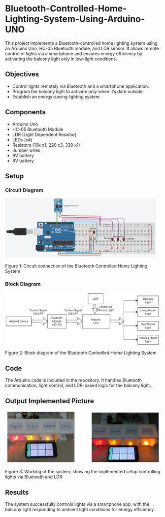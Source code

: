 # Bluetooth-Controlled-Home-Lighting-System-Using-Arduino-UNO
This project implements a Bluetooth-controlled home lighting system using an Arduino Uno, HC-05 Bluetooth module, and LDR sensor. It allows remote control of lights via a smartphone and ensures energy efficiency by activating the balcony light only in low-light conditions.
## Objectives
- Control lights remotely via Bluetooth and a smartphone application.
- Program the balcony light to activate only when it’s dark outside.
- Establish an energy-saving lighting system.

## Components
- Arduino Uno
- HC-05 Bluetooth Module
- LDR (Light Dependent Resistor)
- LEDs (x4)
- Resistors (10k x1, 220 x3, 330 x1)
- Jumper wires
- 9V battery
- 8V battery

## Setup

### Circuit Diagram
![Circuit Diagram](images/circuit_diagram.png)

Figure 1: Circuit connection of the Bluetooth Controlled Home Lighting System

### Block Diagram
![Block Diagram](images/block_diagram.png)

Figure 2: Block diagram of the Bluetooth Controlled Home Lighting System

## Code
The Arduino code is included in the repository. It handles Bluetooth communication, light control, and LDR-based logic for the balcony light.
## Output Implemented Picture
![Output Implemented](images/output_implemented.png)

Figure 3: Working of the system, showing the implemented setup controlling lights via Bluetooth and LDR.

## Results
The system successfully controls lights via a smartphone app, with the balcony light responding to ambient light conditions for energy efficiency.

